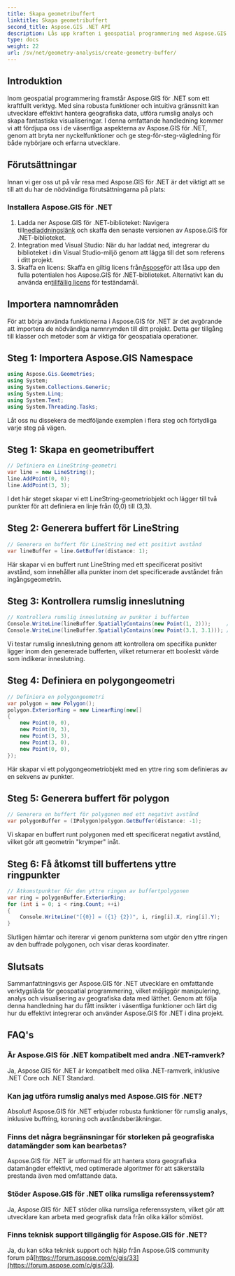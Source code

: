 ```yaml
---
title: Skapa geometribuffert
linktitle: Skapa geometribuffert
second_title: Aspose.GIS .NET API
description: Lås upp kraften i geospatial programmering med Aspose.GIS för .NET. Utför rumslig analys, visualisera data och mer med lätthet.
type: docs
weight: 22
url: /sv/net/geometry-analysis/create-geometry-buffer/
---
```

## Introduktion
Inom geospatial programmering framstår Aspose.GIS för .NET som ett kraftfullt verktyg. Med sina robusta funktioner och intuitiva gränssnitt kan utvecklare effektivt hantera geografiska data, utföra rumslig analys och skapa fantastiska visualiseringar. I denna omfattande handledning kommer vi att fördjupa oss i de väsentliga aspekterna av Aspose.GIS för .NET, genom att bryta ner nyckelfunktioner och ge steg-för-steg-vägledning för både nybörjare och erfarna utvecklare.
## Förutsättningar
Innan vi ger oss ut på vår resa med Aspose.GIS för .NET är det viktigt att se till att du har de nödvändiga förutsättningarna på plats:
### Installera Aspose.GIS för .NET
1.  Ladda ner Aspose.GIS för .NET-biblioteket: Navigera till[nedladdningslänk](https://releases.aspose.com/gis/net/) och skaffa den senaste versionen av Aspose.GIS för .NET-biblioteket.
2. Integration med Visual Studio: När du har laddat ned, integrerar du biblioteket i din Visual Studio-miljö genom att lägga till det som referens i ditt projekt.
3.  Skaffa en licens: Skaffa en giltig licens från[Aspose](https://purchase.aspose.com/buy)för att låsa upp den fulla potentialen hos Aspose.GIS för .NET-biblioteket. Alternativt kan du använda en[tillfällig licens](https://purchase.aspose.com/temporary-license/) för teständamål.

## Importera namnområden
För att börja använda funktionerna i Aspose.GIS för .NET är det avgörande att importera de nödvändiga namnrymden till ditt projekt. Detta ger tillgång till klasser och metoder som är viktiga för geospatiala operationer.
## Steg 1: Importera Aspose.GIS Namespace
```csharp
using Aspose.Gis.Geometries;
using System;
using System.Collections.Generic;
using System.Linq;
using System.Text;
using System.Threading.Tasks;
```

Låt oss nu dissekera de medföljande exemplen i flera steg och förtydliga varje steg på vägen.
## Steg 1: Skapa en geometribuffert
```csharp
// Definiera en LineString-geometri
var line = new LineString();
line.AddPoint(0, 0);
line.AddPoint(3, 3);
```
I det här steget skapar vi ett LineString-geometriobjekt och lägger till två punkter för att definiera en linje från (0,0) till (3,3).
## Steg 2: Generera buffert för LineString
```csharp
// Generera en buffert för LineString med ett positivt avstånd
var lineBuffer = line.GetBuffer(distance: 1);
```
Här skapar vi en buffert runt LineString med ett specificerat positivt avstånd, som innehåller alla punkter inom det specificerade avståndet från ingångsgeometrin.
## Steg 3: Kontrollera rumslig inneslutning
```csharp
// Kontrollera rumslig inneslutning av punkter i bufferten
Console.WriteLine(lineBuffer.SpatiallyContains(new Point(1, 2)));     // Sann
Console.WriteLine(lineBuffer.SpatiallyContains(new Point(3.1, 3.1))); // Sann
```
Vi testar rumslig inneslutning genom att kontrollera om specifika punkter ligger inom den genererade bufferten, vilket returnerar ett booleskt värde som indikerar inneslutning.
## Steg 4: Definiera en polygongeometri
```csharp
// Definiera en polygongeometri
var polygon = new Polygon();
polygon.ExteriorRing = new LinearRing(new[]
{
    new Point(0, 0),
    new Point(0, 3),
    new Point(3, 3),
    new Point(3, 0),
    new Point(0, 0),
});
```
Här skapar vi ett polygongeometriobjekt med en yttre ring som definieras av en sekvens av punkter.
## Steg 5: Generera buffert för polygon
```csharp
// Generera en buffert för polygonen med ett negativt avstånd
var polygonBuffer = (IPolygon)polygon.GetBuffer(distance: -1);
```
Vi skapar en buffert runt polygonen med ett specificerat negativt avstånd, vilket gör att geometrin "krymper" inåt.
## Steg 6: Få åtkomst till buffertens yttre ringpunkter
```csharp
// Åtkomstpunkter för den yttre ringen av buffertpolygonen
var ring = polygonBuffer.ExteriorRing;
for (int i = 0; i < ring.Count; ++i)
{
    Console.WriteLine("[{0}] = ({1} {2})", i, ring[i].X, ring[i].Y);
}
```
Slutligen hämtar och itererar vi genom punkterna som utgör den yttre ringen av den buffrade polygonen, och visar deras koordinater.

## Slutsats
Sammanfattningsvis ger Aspose.GIS för .NET utvecklare en omfattande verktygslåda för geospatial programmering, vilket möjliggör manipulering, analys och visualisering av geografiska data med lätthet. Genom att följa denna handledning har du fått insikter i väsentliga funktioner och lärt dig hur du effektivt integrerar och använder Aspose.GIS för .NET i dina projekt.
## FAQ's
### Är Aspose.GIS för .NET kompatibelt med andra .NET-ramverk?
Ja, Aspose.GIS för .NET är kompatibelt med olika .NET-ramverk, inklusive .NET Core och .NET Standard.
### Kan jag utföra rumslig analys med Aspose.GIS för .NET?
Absolut! Aspose.GIS för .NET erbjuder robusta funktioner för rumslig analys, inklusive buffring, korsning och avståndsberäkningar.
### Finns det några begränsningar för storleken på geografiska datamängder som kan bearbetas?
Aspose.GIS för .NET är utformad för att hantera stora geografiska datamängder effektivt, med optimerade algoritmer för att säkerställa prestanda även med omfattande data.
### Stöder Aspose.GIS för .NET olika rumsliga referenssystem?
Ja, Aspose.GIS för .NET stöder olika rumsliga referenssystem, vilket gör att utvecklare kan arbeta med geografisk data från olika källor sömlöst.
### Finns teknisk support tillgänglig för Aspose.GIS för .NET?
 Ja, du kan söka teknisk support och hjälp från Aspose.GIS community forum på[https://forum.aspose.com/c/gis/33](https://forum.aspose.com/c/gis/33).